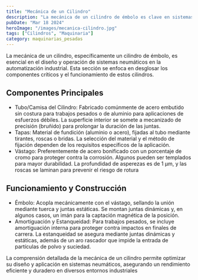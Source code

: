 ```yaml
---
title: "Mecánica de un Cilindro"
description: "La mecánica de un cilindro de émbolo es clave en sistemas neumáticos industriales, incluyendo componentes como tubo, tapas, y vástago, más detalles sobre funcionamiento y construcción para optimizar rendimiento"
pubDate: "Mar 18 2024"
heroImage: "/images/mecanica-cilindro.jpg"
tags: ["Cilindros", "Maquinaria"]
category: maquinarias_pesadas
---
```


La mecánica de un cilindro, específicamente un cilindro de émbolo, es esencial en el diseño y operación de sistemas neumáticos en la automatización industrial. Esta sección se enfoca en desglosar los componentes críticos y el funcionamiento de estos cilindros.

## Componentes Principales

- Tubo/Camisa del Cilindro: Fabricado comúnmente de acero embutido sin costura para trabajos pesados o de aluminio para aplicaciones de esfuerzos débiles. La superficie interior se somete a mecanizado de precisión (bruñido) para prolongar la duración de las juntas.
- Tapas: Material de fundición (aluminio o acero), fijadas al tubo mediante tirantes, roscas o bridas. La selección del material y el método de fijación dependen de los requisitos específicos de la aplicación​​.
- Vástago: Preferentemente de acero bonificado con un porcentaje de cromo para proteger contra la corrosión. Algunos pueden ser templados para mayor durabilidad. La profundidad de asperezas es de 1 μm, y las roscas se laminan para prevenir el riesgo de rotura

## Funcionamiento y Construcción

- Émbolo: Acopla mecánicamente con el vástago, sellando la unión mediante tuerca y juntas estáticas. Se montan juntas dinámicas y, en algunos casos, un imán para la captación magnética de la posición​​.
- Amortiguación y Estanqueidad: Para trabajos pesados, se incluye amortiguación interna para proteger contra impactos en finales de carrera. La estanqueidad se asegura mediante juntas dinámicas y estáticas, además de un aro rascador que impide la entrada de partículas de polvo y suciedad​​.

La comprensión detallada de la mecánica de un cilindro permite optimizar su diseño y aplicación en sistemas neumáticos, asegurando un rendimiento eficiente y duradero en diversos entornos industriales
